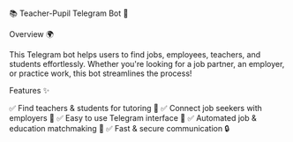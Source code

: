 📚 Teacher-Pupil Telegram Bot 🤖

Overview 🌍

This Telegram bot helps users to find jobs, employees, teachers, and students effortlessly. Whether you're looking for a job partner, an employer, or practice work, this bot streamlines the process!

Features ✨

✅ Find teachers & students for tutoring 📖
✅ Connect job seekers with employers 💼
✅ Easy to use Telegram interface 📲
✅ Automated job & education matchmaking 🤝
✅ Fast & secure communication 🔒

